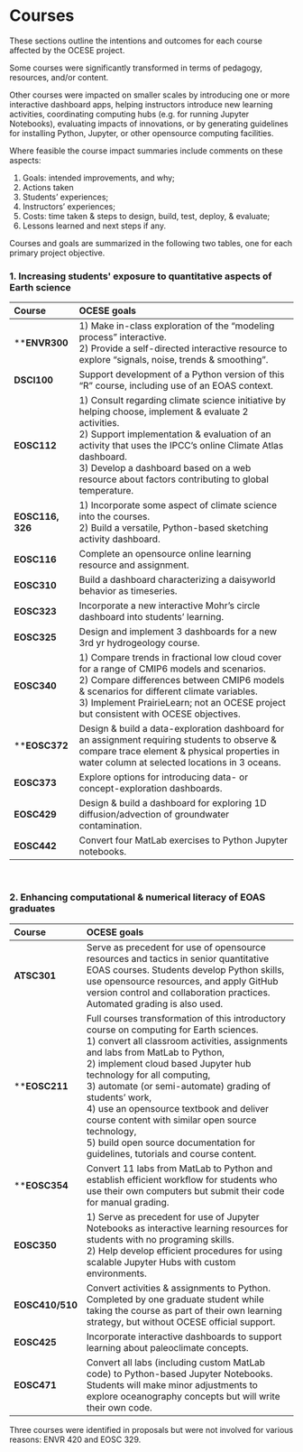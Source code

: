 # Courses

These sections outline the intentions and outcomes for each course affected by the OCESE project.

Some courses were significantly transformed in terms of pedagogy, resources, and/or content.

Other courses were impacted on smaller scales by introducing one or more interactive dashboard apps, helping instructors introduce new learning activities, coordinating computing hubs (e.g. for running Jupyter Notebooks), evaluating impacts of innovations, or by generating guidelines for installing Python, Jupyter, or other opensource computing facilities.

Where feasible the course impact summaries include comments on these aspects:

1. Goals: intended improvements, and why;
1. Actions taken
1. Students’ experiences;
1. Instructors’ experiences;
1. Costs: time taken & steps to design, build, test, deploy, & evaluate;
1. Lessons learned and next steps if any.

Courses and goals are summarized in the following two tables, one for each primary project objective.

### 1. Increasing students' exposure to quantitative aspects of Earth science

|Course|OCESE goals|
|:---|:---|
|****ENVR300**| 1) Make in-class exploration of the “modeling process” interactive.<BR>2) Provide a self-directed interactive resource to explore “signals, noise, trends & smoothing”.|
|**DSCI100**| Support development of a Python version of this “R” course, including use of an EOAS context.
|**EOSC112**| 1) Consult regarding climate science initiative by helping choose, implement & evaluate 2 activities.<BR>2) Support implementation & evaluation of an activity that uses the IPCC’s online Climate Atlas dashboard.<BR>3) Develop a dashboard based on a web resource about factors contributing to global temperature. |
|**EOSC116, 326**|1) Incorporate some aspect of climate science into the courses. <BR>2) Build a versatile, Python-based sketching activity dashboard.|
|**EOSC116**|Complete an opensource online learning resource and assignment. |
|**EOSC310**|Build a dashboard characterizing a daisyworld behavior as timeseries.|
|**EOSC323**|Incorporate a new interactive Mohr’s circle dashboard into students’ learning.|
|**EOSC325**|Design and implement 3 dashboards for a new 3rd yr hydrogeology course. |
|**EOSC340**|1) Compare trends in fractional low cloud cover for a range of  CMIP6 models and scenarios. <BR>2) Compare differences between CMIP6 models & scenarios for different climate variables.<BR>3) Implement  PrairieLearn; not an OCESE project but consistent with OCESE objectives. |
|****EOSC372**|Design & build a data-exploration dashboard for an assignment requiring students to observe & compare trace element & physical properties in water column at selected locations in 3 oceans.|
|**EOSC373**|Explore options for introducing data- or concept-exploration dashboards.|
|**EOSC429**|Design & build a dashboard for exploring 1D diffusion/advection of groundwater contamination.|
|**EOSC442**|Convert four MatLab exercises to Python Jupyter notebooks.|

<BR>

### 2. Enhancing computational & numerical literacy of EOAS graduates

|Course|OCESE goals|
|:---|:---|
|**ATSC301**|Serve as precedent for use of opensource resources and tactics in senior quantitative EOAS courses. Students develop Python skills, use opensource resources, and apply GitHub version control and collaboration practices. Automated grading is also used. |
|****EOSC211**|Full courses transformation of this introductory course on computing for Earth sciences.  <BR>1) convert all classroom activities, assignments and labs from MatLab to Python,<BR> 2) implement cloud based Jupyter hub technology for all computing, <BR> 3) automate (or semi-automate) grading of students’ work, <BR> 4) use an opensource textbook and deliver course content with similar open source technology,<BR> 5) build open source documentation for guidelines, tutorials and course content. |
|****EOSC354**|Convert 11 labs from MatLab to Python and establish efficient workflow for students who use their own computers but submit their code for manual grading. |
|**EOSC350**|1) Serve as precedent for use of Jupyter Notebooks as interactive learning resources for students with no programing skills.<BR>2) Help develop efficient procedures for using scalable Jupyter Hubs with custom environments. |
|**EOSC410/510**|Convert activities & assignments to Python. Completed by one graduate student while taking the course as part of their own learning strategy, but without OCESE official support. |
|**EOSC425**|Incorporate interactive dashboards to support learning about paleoclimate concepts. |
|**EOSC471**|Convert all labs (including custom MatLab code) to Python-based Jupyter Notebooks. Students will make minor adjustments to explore oceanography concepts but will write their own code. |

Three courses were identified in proposals but were not involved for various reasons: ENVR 420 and EOSC 329.
